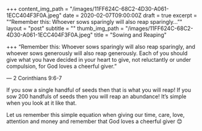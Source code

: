 +++
content_img_path = "/images/11FF624C-68C2-4D30-A061-1ECC404F3F0A.jpeg"
date = 2020-02-07T09:00:00Z
draft = true
excerpt = "“Remember this: Whoever sows sparingly will also reap sparingly...”"
layout = "post"
subtitle = ""
thumb_img_path = "/images/11FF624C-68C2-4D30-A061-1ECC404F3F0A.jpeg"
title = "Sowing and Reaping"

+++
“Remember this: Whoever sows sparingly will also reap sparingly, and whoever sows generously will also reap generously. Each of you should give what you have decided in your heart to give, not reluctantly or under compulsion, for God loves a cheerful giver.”

— ‭‭2 Corinthians‬ ‭9:6-7‬‬

If you sow a single handful of seeds then that is what you will reap! If you sow 200 handfuls of seeds then you will reap an abundance! It’s simple when you look at it like that. 

Let us remember this simple equation when giving our time, care, love, attention and money and remember that God loves a cheerful giver 😊